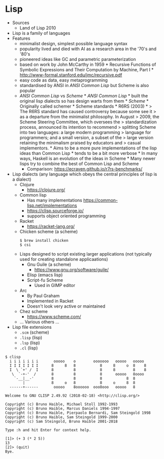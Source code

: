 # Lisp

* Sources
    * Land of Lisp 2010
* Lisp is a family of languages
* Features
  * minimalist design, simplest possible language syntax
  * popularity lived and died with AI as a research area in the '70's and '80's
  * pioneered ideas like GC and parametric parameterization
  * based on work by John McCarthy in 1959
        * Recursive Functions of Symbolic Expressions and Their Computation by Machine, Part I
        * http://www-formal.stanford.edu/jmc/recursive.pdf
  * easy code as data, easy metaprogramming
  * standardised by ANSI in _ANSI Common Lisp_ but Scheme is also popular
  * _ANSI Common Lisp_ vs _Scheme_
        * _ANSI Common Lisp_
            * built the original lisp dialects so has design warts from them
        * _Scheme_
            * Originally called schemer
            * Scheme standards
              * R6RS (2003)
              * > The R6RS standard has caused controversy because some see it
                > as a departure from the minimalist philosophy. In August
                > 2009, the Scheme Steering Committee, which oversees the
                > standardization process, announced its intention to recommend
                > splitting Scheme into two languages: a large modern programming
                > language for programmers; and a small version, a subset of the
                > large version retaining the minimalism praised by educators and
                > casual implementors.
            * Aims to be a more pure implementations of the lisp ideas than Common Lisp
            * tends to be a bit more verbose
            * In many ways, Haskell is an evolution of the ideas in Scheme
        * Many newer lisps try to combine the best of Common Lisp and Scheme
    * Comparison: https://ecraven.github.io/r7rs-benchmarks/
* Lisp dialects (any language which obeys the central principles of lisp is a dialect)
    * Clojure
        * https://clojure.org/
    * Common lisp
        * Has many implementations https://common-lisp.net/implementations
        * https://clisp.sourceforge.io/
        * supports object oriented programming
    * Racket
      * https://racket-lang.org/
    * Chicken scheme (a scheme)
        ```
        $ brew install chicken
        $ csi
        ```
    * Lisps designed to script existing larger applications (not typically used for creating standalone applicaations)
        * Gnu Guile (a scheme)
            * https://www.gnu.org/software/guile/
        * Elisp (emacs lisp)
        * Script-fu Scheme
            * Used in GIMP editor
    * Arc
        * By Paul Graham
        * Implemented in Racket
        * Doesn't look very active or maintained
    * Chez scheme
        * https://www.scheme.com/
    * ... Various others ...
* Lisp file extensions
  * `.scm` (scheme)
  * `.lisp` (lisp)
  * `.lsp` (lisp)
  * `.cl` (lisp)

```
$ clisp
  i i i i i i i       ooooo    o        ooooooo   ooooo   ooooo
  I I I I I I I      8     8   8           8     8     o  8    8
  I  \ `+' /  I      8         8           8     8        8    8
   \  `-+-'  /       8         8           8      ooooo   8oooo
    `-__|__-'        8         8           8           8  8
        |            8     o   8           8     o     8  8
  ------+------       ooooo    8oooooo  ooo8ooo   ooooo   8

Welcome to GNU CLISP 2.49.92 (2018-02-18) <http://clisp.org/>

Copyright (c) Bruno Haible, Michael Stoll 1992-1993
Copyright (c) Bruno Haible, Marcus Daniels 1994-1997
Copyright (c) Bruno Haible, Pierpaolo Bernardi, Sam Steingold 1998
Copyright (c) Bruno Haible, Sam Steingold 1999-2000
Copyright (c) Sam Steingold, Bruno Haible 2001-2018

Type :h and hit Enter for context help.

[1]> (+ 3 (* 2 5))
13
[2]> (quit)
Bye.
```